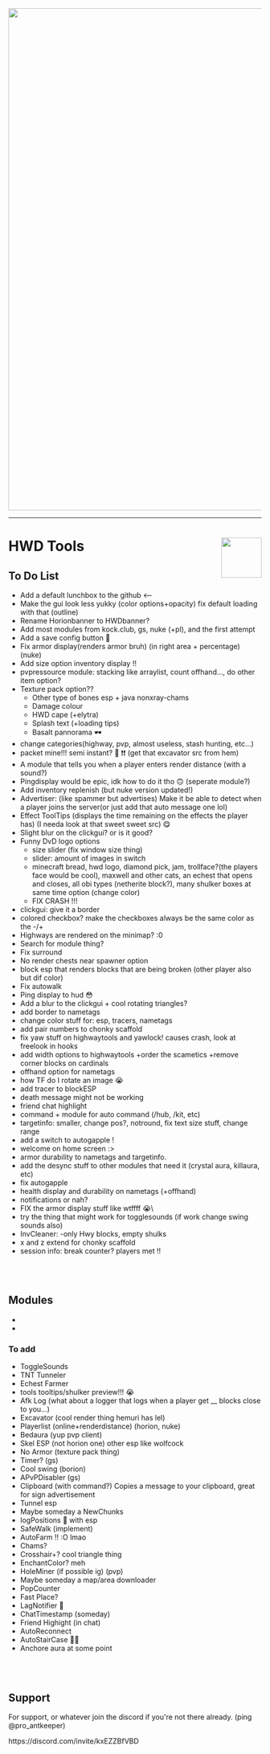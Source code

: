 <div align="center">
    <a href="https://discord.com/invite/kxEZZBfVBD"><img width="1000px" height="auto" src="HWD Tools/Assets/HorionBanner.png"></a>
</div>

---

# HWD Tools <a href="https://discord.com/invite/kxEZZBfVBD"><img align="right" src="HWD Tools/Assets/Logo.png" height="80px" /></a>

## To Do List
- Add a default lunchbox to the github <--
- Make the gui look less yukky (color options+opacity) fix default loading with that (outline)
- Rename Horionbanner to HWDbanner?
- Add most modules from kock.club, gs, nuke (+pl), and the first attempt
- Add a save config button 🧠
- Fix armor display(renders armor bruh) (in right area + percentage) (nuke)
- Add size option inventory display !!
- pvpressource module: stacking like arraylist, count offhand..., do other item option?
- Texture pack option??
  - Other type of bones esp + java nonxray-chams
  - Damage colour
  - HWD cape (+elytra)
  - Splash text (+loading tips)
  - Basalt pannorama 🕶
- change categories(highway, pvp, almost useless, stash hunting, etc...)
- packet mine!!! semi instant? 🥺 ❗❗ (get that excavator src from hem)
- A module that tells you when a player enters render distance (with a sound?)
- Pingdisplay would be epic, idk how to do it tho 🙃 (seperate module?)
- Add inventory replenish (but nuke version updated!)
- Advertiser: (like spammer but advertises) Make it be able to detect when a player joins the server(or just add that auto message one lol)
- Effect ToolTips (displays the time remaining on the effects the player has) (I needa look at that sweet sweet src) 😋
- Slight blur on the clickgui? or is it good?
- Funny DvD logo options
  - size slider (fix window size thing)
  - slider: amount of images in switch
  - minecraft bread, hwd logo, diamond pick, jam, trollface?(the players face would be cool), maxwell and other cats, an echest that opens and closes, all obi types (netherite block?), many shulker boxes at same time option (change color)
  - FIX CRASH !!!
- clickgui: give it a border
- colored checkbox? make the checkboxes always be the same color as the -/+
- Highways are rendered on the minimap? :0
- Search for module thing?
- Fix surround
- No render chests near spawner option
- block esp that renders blocks that are being broken (other player also but dif color)
- Fix autowalk
- Ping display to hud 😳
- Add a blur to the clickgui + cool rotating triangles?
- add border to nametags
- change color stuff for: esp, tracers, nametags
- add pair numbers to chonky scaffold
- fix yaw stuff on highwaytools and yawlock! causes crash, look at freelook in hooks
- add width options to highwaytools +order the scametics +remove corner blocks on cardinals
- offhand option for nametags
- how TF do I rotate an image :sob:
- add tracer to blockESP
- death message might not be working
- friend chat highlight
- command + module for auto command (/hub, /kit, etc)
- targetinfo: smaller, change pos?, notround, fix text size stuff, change range
- add a switch to autogapple !
- welcome on home screen :>
- armor durability to nametags and targetinfo.
- add the desync stuff to other modules that need it (crystal aura, killaura, etc)
- fix autogapple
- health display and durability on nametags (+offhand)
- notifications or nah?
- FIX the armor display stuff like wtffff 😭\
- try the thing that might work for togglesounds (if work change swing sounds also)
- InvCleaner: -only Hwy blocks, empty shulks
- x and z extend for chonky scaffold
- session info: break counter? players met !!
<br>
<br>

## Modules
-
-

  
### To add
- ToggleSounds
- TNT Tunneler
- Echest Farmer
- tools tooltips/shulker preview!!! 😭
- Afk Log (what about a logger that logs when a player get __ blocks close to you...)
- Excavator (cool render thing hemuri has lel)
- Playerlist (online+renderdistance) (horion, nuke)
- Bedaura (yup pvp client)
- Skel ESP (not horion one) other esp like wolfcock
- No Armor (texture pack thing)
- Timer? (gs)
- Cool swing (borion)
- APvPDisabler (gs)
- Clipboard (with command?) Copies a message to your clipboard, great for sign advertisement
- Tunnel esp
- Maybe someday a NewChunks
- logPositions 🤤 with esp
- SafeWalk (implement)
- AutoFarm !! :O lmao
- Chams?
- Crosshair+? cool triangle thing
- EnchantColor? meh
- HoleMiner (if possible ig) (pvp)
- Maybe someday a map/area downloader
- PopCounter
- Fast Place?
- LagNotifier 🥇
- ChatTimestamp (someday)
- Friend Highight (in chat)
- AutoReconnect
- AutoStairCase 💸🤑
- Anchore aura at some point 

<br>
<br>   

## Support
For support, or whatever join the discord if you're not there already. (ping @pro_antkeeper)
<p></p>https://discord.com/invite/kxEZZBfVBD
